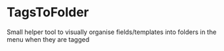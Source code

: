 # TagsToFolder
Small helper tool to visually organise fields/templates into folders in the menu when they are tagged
